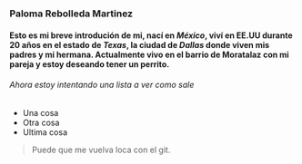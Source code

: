 ### Paloma Rebolleda Martinez ###

#### Esto es mi breve introdución de mi, nací en *México*, viví en EE.UU durante 20 años en el estado de *Texas*, la ciudad de *Dallas* donde viven mis padres y mi hermana. Actualmente vivo en el barrio de Moratalaz con mi pareja y estoy deseando tener un **perrito**. ####  

###### Ahora estoy intentando una lista a ver como sale ######  

- Una cosa
- Otra cosa
- Ultima cosa
 
 > Puede que me vuelva loca con el git.